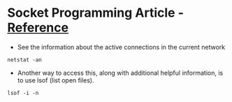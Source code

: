 # Socket Programming Article - [Reference](https://realpython.com/python-sockets/#using-hostnames)

- See the information about the active connections in the current network

```shell
netstat -an
```

- Another way to access this, along with additional helpful information, is to use lsof (list open files).

```shell
lsof -i -n
```
